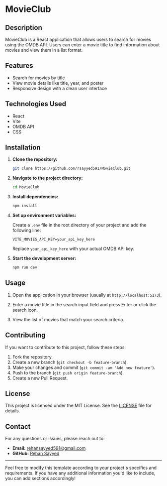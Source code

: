 # MovieClub

## Description

MovieClub is a React application that allows users to search for movies using the OMDB API. Users can enter a movie title to find information about movies and view them in a list format.

## Features

- Search for movies by title
- View movie details like title, year, and poster
- Responsive design with a clean user interface

## Technologies Used

- React
- Vite
- OMDB API
- CSS

## Installation

1. **Clone the repository:**

    ```bash
    git clone https://github.com/rsayyed591/MovieClub.git
    ```

2. **Navigate to the project directory:**

    ```bash
    cd MovieClub
    ```

3. **Install dependencies:**

    ```bash
    npm install
    ```

4. **Set up environment variables:**

    Create a `.env` file in the root directory of your project and add the following line:

    ```plaintext
    VITE_MOVIES_API_KEY=your_api_key_here
    ```

    Replace `your_api_key_here` with your actual OMDB API key.

5. **Start the development server:**

    ```bash
    npm run dev
    ```

## Usage

1. Open the application in your browser (usually at `http://localhost:5173`).

2. Enter a movie title in the search input field and press Enter or click the search icon.

3. View the list of movies that match your search criteria.

## Contributing

If you want to contribute to this project, follow these steps:

1. Fork the repository.
2. Create a new branch (`git checkout -b feature-branch`).
3. Make your changes and commit (`git commit -am 'Add new feature'`).
4. Push to the branch (`git push origin feature-branch`).
5. Create a new Pull Request.

## License

This project is licensed under the MIT License. See the [LICENSE](LICENSE) file for details.

## Contact

For any questions or issues, please reach out to:

- **Email:** rehansayyed591@gmail.com
- **GitHub:** [Rehan Sayyed](https://github.com/rsayyed591)

---

Feel free to modify this template according to your project's specifics and requirements. If you have any additional information you'd like to include, you can add sections accordingly!